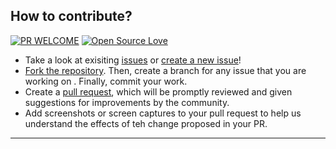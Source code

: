 ## How to contribute?

[![PR WELCOME](https://img.shields.io/badge/PRs-welcome-orange.svg?style=flat-square)](https://github.com/TechSavvyCommunity/python/pulls)
[![Open Source Love](https://badges.frapsoft.com/os/v1/open-source.png?v=103)](https://github.com/TechSavvyCommunity/)


- Take a look at exisiting [issues](https://github.com/TechSavvyCommunity/python/issues) or [create a new issue](https://github.com/TechSavvyCommunity/python/issues/new/choose)!
- [Fork the repository](https://github.com/TechSavvyCommunity/python/fork). Then, create a branch for any issue that you are working on . Finally, commit your work.
- Create a [pull request](https://github.com/TechSavvyCommunity/python/compare), which will be promptly reviewed and given suggestions for improvements by the community.
- Add screenshots or screen captures to your pull request to help us understand the effects of teh change proposed in your PR.

---
